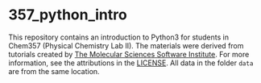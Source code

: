 # 357_python_intro

This repository contains an introduction to Python3 for students in Chem357 (Physical Chemistry Lab II). The materials were derived from tutorials created by [The Molecular Sciences Software Institute](https://molssi.org). For more information, see the attributions in the [LICENSE](./LICENSE.md). All data in the folder `data` are from the same location. 
